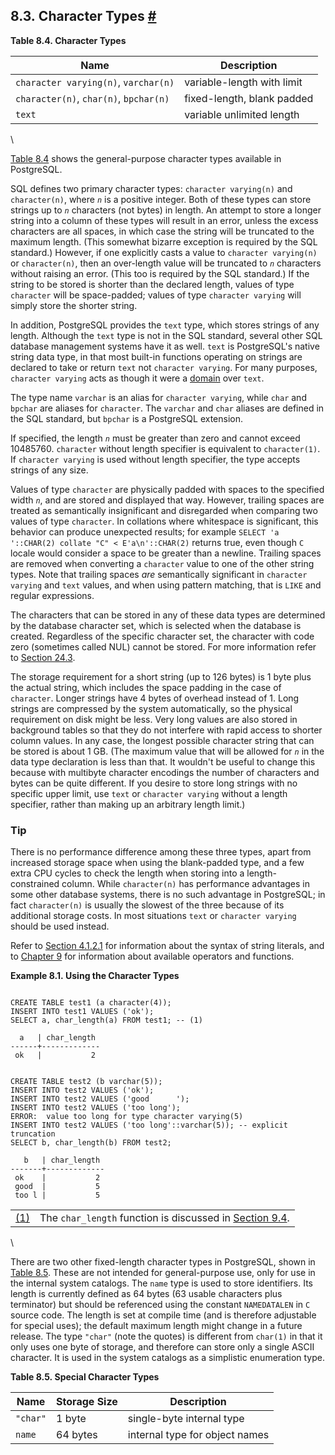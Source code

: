 ## 8.3. Character Types [#](#DATATYPE-CHARACTER)

**Table 8.4. Character Types**

| Name                                   | Description                |
| -------------------------------------- | -------------------------- |
| `character varying(n)`, `varchar(n)`   | variable-length with limit |
| `character(n)`, `char(n)`, `bpchar(n)` | fixed-length, blank padded |
| `text`                                 | variable unlimited length  |

\

[Table 8.4](datatype-character#DATATYPE-CHARACTER-TABLE "Table 8.4. Character Types") shows the general-purpose character types available in PostgreSQL.

SQL defines two primary character types: `character varying(n)` and `character(n)`, where *`n`* is a positive integer. Both of these types can store strings up to *`n`* characters (not bytes) in length. An attempt to store a longer string into a column of these types will result in an error, unless the excess characters are all spaces, in which case the string will be truncated to the maximum length. (This somewhat bizarre exception is required by the SQL standard.) However, if one explicitly casts a value to `character varying(n)` or `character(n)`, then an over-length value will be truncated to *`n`* characters without raising an error. (This too is required by the SQL standard.) If the string to be stored is shorter than the declared length, values of type `character` will be space-padded; values of type `character varying` will simply store the shorter string.

In addition, PostgreSQL provides the `text` type, which stores strings of any length. Although the `text` type is not in the SQL standard, several other SQL database management systems have it as well. `text` is PostgreSQL's native string data type, in that most built-in functions operating on strings are declared to take or return `text` not `character varying`. For many purposes, `character varying` acts as though it were a [domain](domains "8.18. Domain Types") over `text`.

The type name `varchar` is an alias for `character varying`, while `char` and `bpchar` are aliases for `character`. The `varchar` and `char` aliases are defined in the SQL standard, but `bpchar` is a PostgreSQL extension.

If specified, the length *`n`* must be greater than zero and cannot exceed 10485760. `character` without length specifier is equivalent to `character(1)`. If `character varying` is used without length specifier, the type accepts strings of any size.

Values of type `character` are physically padded with spaces to the specified width *`n`*, and are stored and displayed that way. However, trailing spaces are treated as semantically insignificant and disregarded when comparing two values of type `character`. In collations where whitespace is significant, this behavior can produce unexpected results; for example `SELECT 'a '::CHAR(2) collate "C" < E'a\n'::CHAR(2)` returns true, even though `C` locale would consider a space to be greater than a newline. Trailing spaces are removed when converting a `character` value to one of the other string types. Note that trailing spaces *are* semantically significant in `character varying` and `text` values, and when using pattern matching, that is `LIKE` and regular expressions.

The characters that can be stored in any of these data types are determined by the database character set, which is selected when the database is created. Regardless of the specific character set, the character with code zero (sometimes called NUL) cannot be stored. For more information refer to [Section 24.3](multibyte "24.3. Character Set Support").

The storage requirement for a short string (up to 126 bytes) is 1 byte plus the actual string, which includes the space padding in the case of `character`. Longer strings have 4 bytes of overhead instead of 1. Long strings are compressed by the system automatically, so the physical requirement on disk might be less. Very long values are also stored in background tables so that they do not interfere with rapid access to shorter column values. In any case, the longest possible character string that can be stored is about 1 GB. (The maximum value that will be allowed for *`n`* in the data type declaration is less than that. It wouldn't be useful to change this because with multibyte character encodings the number of characters and bytes can be quite different. If you desire to store long strings with no specific upper limit, use `text` or `character varying` without a length specifier, rather than making up an arbitrary length limit.)

### Tip

There is no performance difference among these three types, apart from increased storage space when using the blank-padded type, and a few extra CPU cycles to check the length when storing into a length-constrained column. While `character(n)` has performance advantages in some other database systems, there is no such advantage in PostgreSQL; in fact `character(n)` is usually the slowest of the three because of its additional storage costs. In most situations `text` or `character varying` should be used instead.

Refer to [Section 4.1.2.1](sql-syntax-lexical#SQL-SYNTAX-STRINGS "4.1.2.1. String Constants") for information about the syntax of string literals, and to [Chapter 9](functions "Chapter 9. Functions and Operators") for information about available operators and functions.

**Example 8.1. Using the Character Types**

```

CREATE TABLE test1 (a character(4));
INSERT INTO test1 VALUES ('ok');
SELECT a, char_length(a) FROM test1; -- (1)

  a   | char_length
------+-------------
 ok   |           2


CREATE TABLE test2 (b varchar(5));
INSERT INTO test2 VALUES ('ok');
INSERT INTO test2 VALUES ('good      ');
INSERT INTO test2 VALUES ('too long');
ERROR:  value too long for type character varying(5)
INSERT INTO test2 VALUES ('too long'::varchar(5)); -- explicit truncation
SELECT b, char_length(b) FROM test2;

   b   | char_length
-------+-------------
 ok    |           2
 good  |           5
 too l |           5
```

|                          |                                                                                                                        |
| :----------------------- | :--------------------------------------------------------------------------------------------------------------------- |
| [(1)](#co.datatype-char) | The `char_length` function is discussed in [Section 9.4](functions-string "9.4. String Functions and Operators"). |

\

There are two other fixed-length character types in PostgreSQL, shown in [Table 8.5](datatype-character#DATATYPE-CHARACTER-SPECIAL-TABLE "Table 8.5. Special Character Types"). These are not intended for general-purpose use, only for use in the internal system catalogs. The `name` type is used to store identifiers. Its length is currently defined as 64 bytes (63 usable characters plus terminator) but should be referenced using the constant `NAMEDATALEN` in `C` source code. The length is set at compile time (and is therefore adjustable for special uses); the default maximum length might change in a future release. The type `"char"` (note the quotes) is different from `char(1)` in that it only uses one byte of storage, and therefore can store only a single ASCII character. It is used in the system catalogs as a simplistic enumeration type.

**Table 8.5. Special Character Types**

| Name     | Storage Size | Description                    |
| -------- | ------------ | ------------------------------ |
| `"char"` | 1 byte       | single-byte internal type      |
| `name`   | 64 bytes     | internal type for object names |
